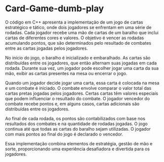 # Card-Game-dumb-play
O código em C++ apresenta a implementação de um jogo de cartas estratégico e tático, onde dois jogadores se enfrentam em uma série de rodadas. Cada jogador recebe uma mão de cartas de um baralho que inclui cartas de diferentes cores e valores. O objetivo é vencer as rodadas acumulando pontos, que são determinados pelo resultado de combates entre as cartas jogadas pelos jogadores.

No início do jogo, o baralho é inicializado e embaralhado. As cartas são distribuídas entre os jogadores, que então alternam suas jogadas em cada rodada. Durante sua vez, um jogador pode escolher jogar uma carta da sua mão, exibir as cartas presentes na mesa ou encerrar o jogo.

Quando um jogador decide jogar uma carta, essa carta é colocada na mesa e um combate é iniciado. O combate envolve comparar o valor total das cartas pretas jogadas pelos jogadores. Certas cartas têm valores especiais que podem influenciar o resultado do combate. O jogador vencedor do combate recebe pontos e, em alguns casos, cartas adicionais são distribuídas entre os jogadores.

Ao final de cada rodada, os pontos são contabilizados com base nos resultados dos combates e na quantidade de rodadas jogadas. O jogo continua até que todas as cartas do baralho sejam utilizadas. O jogador com mais pontos ao final do jogo é declarado o vencedor.

Essa implementação combina elementos de estratégia, gestão de mão e sorte, proporcionando uma experiência desafiadora e divertida para os jogadores.


